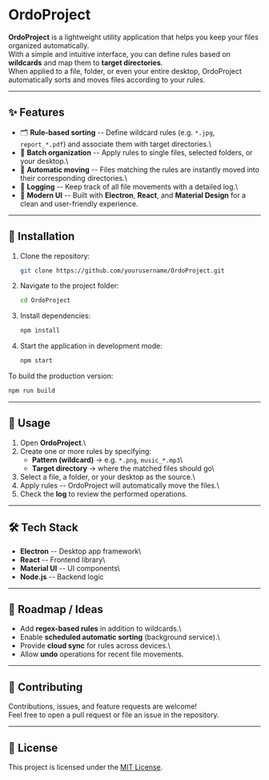 # OrdoProject

**OrdoProject** is a lightweight utility application that helps you keep
your files organized automatically.\
With a simple and intuitive interface, you can define rules based on
**wildcards** and map them to **target directories**.\
When applied to a file, folder, or even your entire desktop, OrdoProject
automatically sorts and moves files according to your rules.

------------------------------------------------------------------------

## ✨ Features

-   🗂 **Rule-based sorting** -- Define wildcard rules (e.g. `*.jpg`,
    `report_*.pdf`) and associate them with target directories.\
-   📂 **Batch organization** -- Apply rules to single files, selected
    folders, or your desktop.\
-   🔄 **Automatic moving** -- Files matching the rules are instantly
    moved into their corresponding directories.\
-   📜 **Logging** -- Keep track of all file movements with a detailed
    log.\
-   🎨 **Modern UI** -- Built with **Electron**, **React**, and
    **Material Design** for a clean and user-friendly experience.

------------------------------------------------------------------------

## 🚀 Installation

1.  Clone the repository:

    ``` bash
    git clone https://github.com/yourusername/OrdoProject.git
    ```

2.  Navigate to the project folder:

    ``` bash
    cd OrdoProject
    ```

3.  Install dependencies:

    ``` bash
    npm install
    ```

4.  Start the application in development mode:

    ``` bash
    npm start
    ```

To build the production version:

``` bash
npm run build
```

------------------------------------------------------------------------

## 📖 Usage

1.  Open **OrdoProject**.\
2.  Create one or more rules by specifying:
    -   **Pattern (wildcard)** → e.g. `*.png`, `music_*.mp3`\
    -   **Target directory** → where the matched files should go\
3.  Select a file, a folder, or your desktop as the source.\
4.  Apply rules -- OrdoProject will automatically move the files.\
5.  Check the **log** to review the performed operations.

------------------------------------------------------------------------

## 🛠 Tech Stack

-   **Electron** -- Desktop app framework\
-   **React** -- Frontend library\
-   **Material UI** -- UI components\
-   **Node.js** -- Backend logic

------------------------------------------------------------------------

## 📌 Roadmap / Ideas

-   Add **regex-based rules** in addition to wildcards.\
-   Enable **scheduled automatic sorting** (background service).\
-   Provide **cloud sync** for rules across devices.\
-   Allow **undo** operations for recent file movements.

------------------------------------------------------------------------

## 🤝 Contributing

Contributions, issues, and feature requests are welcome!\
Feel free to open a pull request or file an issue in the repository.

------------------------------------------------------------------------

## 📄 License

This project is licensed under the [MIT License](LICENSE).

